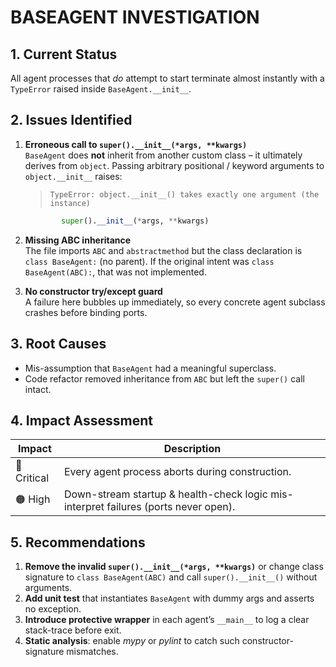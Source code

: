 # BASEAGENT INVESTIGATION

## 1. Current Status
All agent processes that *do* attempt to start terminate almost instantly with a `TypeError` raised inside `BaseAgent.__init__`.

## 2. Issues Identified
1. **Erroneous call to `super().__init__(*args, **kwargs)`**  
   `BaseAgent` does **not** inherit from another custom class – it ultimately derives from `object`.  Passing arbitrary positional / keyword arguments to `object.__init__` raises:
   > `TypeError: object.__init__() takes exactly one argument (the instance)`

   ```python
           super().__init__(*args, **kwargs)
   ```
2. **Missing ABC inheritance**  
   The file imports `ABC` and `abstractmethod` but the class declaration is `class BaseAgent:` (no parent). If the original intent was `class BaseAgent(ABC):`, that was not implemented.
3. **No constructor try/except guard**  
   A failure here bubbles up immediately, so every concrete agent subclass crashes before binding ports.

## 3. Root Causes
* Mis-assumption that `BaseAgent` had a meaningful superclass.
* Code refactor removed inheritance from `ABC` but left the `super()` call intact.

## 4. Impact Assessment
| Impact | Description |
|--------|-------------|
| 🔴 Critical | Every agent process aborts during construction. |
| 🟠 High | Down-stream startup & health-check logic mis-interpret failures (ports never open). |

## 5. Recommendations
1. **Remove the invalid `super().__init__(*args, **kwargs)`** or change class signature to `class BaseAgent(ABC)` and call `super().__init__()` without arguments.
2. **Add unit test** that instantiates `BaseAgent` with dummy args and asserts no exception.
3. **Introduce protective wrapper** in each agent’s `__main__` to log a clear stack-trace before exit.
4. **Static analysis**: enable *mypy* or *pylint* to catch such constructor-signature mismatches.
